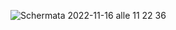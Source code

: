 
![Schermata 2022-11-16 alle 11 22 36](https://user-images.githubusercontent.com/98833112/202155409-6ce67d21-1f38-4543-a7f7-cb0733803634.png)
